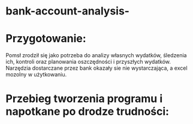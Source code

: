# bank-account-analysis-

# Przygotowanie:
Pomsł zrodził się jako potrzeba do analizy własnych wydatków, śledzenia ich, kontroli oraz planowania oszczędności i przyszłych wydatków. Narzędzia dostarczane przez bank okazały sie nie wystarczająca, a excel mozolny w użytkowaniu.
# Przebieg tworzenia programu i napotkane po drodze trudności:
